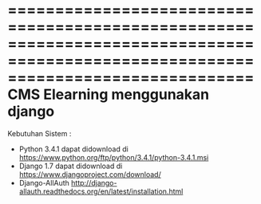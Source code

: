 ==================================================================================================================================
CMS Elearning menggunakan django
==================================================================================================================================
Kebutuhan Sistem :
- Python 3.4.1 dapat didownload di https://www.python.org/ftp/python/3.4.1/python-3.4.1.msi
- Django 1.7 dapat didownload di https://www.djangoproject.com/download/
- Django-AllAuth http://django-allauth.readthedocs.org/en/latest/installation.html
